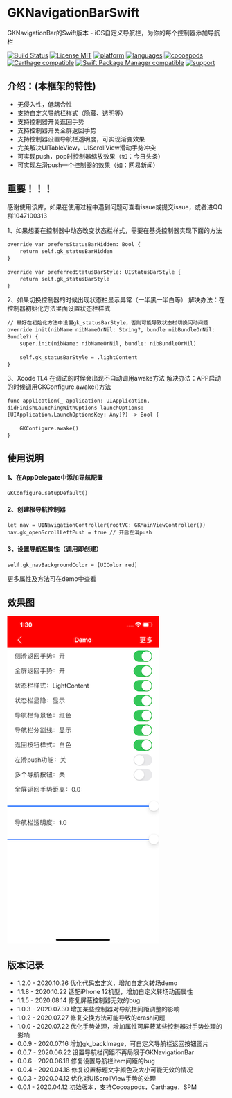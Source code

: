 # GKNavigationBarSwift

GKNavigationBar的Swift版本 - iOS自定义导航栏，为你的每个控制器添加导航栏

[![Build Status](http://img.shields.io/travis/QuintGao/GKNavigationBarSwift/master.svg?style=flat)](https://travis-ci.org/QuintGao/GKNavigationBarSwift)
[![License MIT](https://img.shields.io/badge/license-MIT-green.svg?style=flat)](https://raw.githubusercontent.com/QuintGao/GKNavigationBarSwift/master/LICENSE)
[![platform](http://img.shields.io/cocoapods/p/GKNavigationBarSwift.svg?style=flat)](http://cocoadocs.org/docsets/GKNavigationBarSwift)
[![languages](https://img.shields.io/badge/language-swift-blue.svg)](#)
[![cocoapods](http://img.shields.io/cocoapods/v/GKNavigationBarSwift.svg?style=flat)](https://cocoapods.org/pods/GKNavigationBarSwift)
[![Carthage compatible](https://img.shields.io/badge/Carthage-compatible-4BC51D.svg?style=flat)](https://github.com/Carthage/Carthage)
[![Swift Package Manager compatible](https://img.shields.io/badge/Swift%20Package%20Manager-compatible-brightgreen.svg)](https://github.com/apple/swift-package-manager)
[![support](https://img.shields.io/badge/support-ios%208%2B-orange.svg)](#) 

## 介绍：(本框架的特性)

* 无侵入性，低耦合性
* 支持自定义导航栏样式（隐藏、透明等）
* 支持控制器开关返回手势
* 支持控制器开关全屏返回手势
* 支持控制器设置导航栏透明度，可实现渐变效果
* 完美解决UITableView，UIScrollView滑动手势冲突
* 可实现push，pop时控制器缩放效果（如：今日头条）
* 可实现左滑push一个控制器的效果（如：网易新闻）

## 重要！！！
感谢使用该库，如果在使用过程中遇到问题可查看issue或提交issue，或者进QQ群1047100313

1、如果想要在控制器中动态改变状态栏样式，需要在基类控制器实现下面的方法
```
override var prefersStatusBarHidden: Bool {
    return self.gk_statusBarHidden
}

override var preferredStatusBarStyle: UIStatusBarStyle {
    return self.gk_statusBarStyle
}
```

2、如果切换控制器的时候出现状态栏显示异常（一半黑一半白等）
解决办法：在控制器初始化方法里面设置状态栏样式
```
// 最好在初始化方法中设置gk_statusBarStyle，否则可能导致状态栏切换闪动问题
override init(nibName nibNameOrNil: String?, bundle nibBundleOrNil: Bundle?) {
    super.init(nibName: nibNameOrNil, bundle: nibBundleOrNil)
    
    self.gk_statusBarStyle = .lightContent
}
```
3、Xcode 11.4 在调试的时候会出现不自动调用awake方法
解决办法：APP启动的时候调用GKConfigure.awake()方法
```
func application(_ application: UIApplication, didFinishLaunchingWithOptions launchOptions: [UIApplication.LaunchOptionsKey: Any]?) -> Bool {
    
    GKConfigure.awake()
}
```

## 使用说明

#### 1、在AppDelegate中添加导航配置

```
GKConfigure.setupDefault()
```

#### 2、创建根导航控制器

```
let nav = UINavigationController(rootVC: GKMainViewController())
nav.gk_openScrollLeftPush = true // 开启左滑push
```

#### 3、设置导航栏属性（调用即创建）

```
self.gk_navBackgroundColor = [UIColor red]
```
更多属性及方法可在demo中查看

## 效果图

![demo](https://github.com/QuintGao/GKExampleImages/blob/master/GKNavigationBar/demo.png)

## 版本记录

* 1.2.0 - 2020.10.26 优化代码宏定义，增加自定义转场demo
* 1.1.8 - 2020.10.22 适配iPhone 12机型，增加自定义转场动画属性
* 1.1.5 - 2020.08.14 修复屏蔽控制器无效的bug
* 1.0.3 - 2020.07.30 增加某些控制器对导航栏间距调整的影响
* 1.0.2 - 2020.07.27 修复交换方法可能导致的crash问题
* 1.0.0 - 2020.07.22 优化手势处理，增加属性可屏蔽某些控制器对手势处理的影响
* 0.0.9 - 2020.07.16 增加gk_backImage，可自定义导航栏返回按钮图片
* 0.0.7 - 2020.06.22 设置导航栏间距不再局限于GKNavigationBar
* 0.0.6 - 2020.06.18  修复设置导航栏item间距的bug
* 0.0.4 - 2020.04.18  修复设置标题文字颜色及大小可能无效的情况
* 0.0.3 - 2020.04.12  优化对UIScrollView手势的处理
* 0.0.1 - 2020.04.12  初始版本，支持Cocoapods，Carthage，SPM
